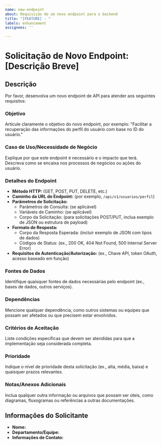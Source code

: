 ```yaml
---
name: new-endpoint
about: Requisição de um novo endpoint para o backend
title: "[FEATURE] - "
labels: enhancement
assignees: ''

---
```


# Solicitação de Novo Endpoint: [Descrição Breve]

## Descrição

Por favor, desenvolva um novo endpoint de API para atender aos seguintes requisitos:

### Objetivo
Articule claramente o objetivo do novo endpoint, por exemplo: "Facilitar a recuperação das informações do perfil do usuário com base no ID do usuário."

### Caso de Uso/Necessidade de Negócio
Explique por que este endpoint é necessário e o impacto que terá. Descreva como se encaixa nos processos de negócios ou ações do usuário.

### Detalhes do Endpoint

- **Método HTTP:** (GET, POST, PUT, DELETE, etc.)
- **Caminho da URL do Endpoint:** (por exemplo, `/api/v1/usuarios/perfil`)
- **Parâmetros de Solicitação:**
  - Parâmetros de Consulta: (se aplicável)
  - Variáveis de Caminho: (se aplicável)
  - Corpo da Solicitação: (para solicitações POST/PUT, inclua exemplo de JSON ou estrutura de payload)
- **Formato de Resposta:**
  - Corpo da Resposta Esperada: (incluir exemplo de JSON com tipos de dados)
  - Códigos de Status: (ex., 200 OK, 404 Not Found, 500 Internal Server Error)
- **Requisitos de Autenticação/Autorização:** (ex., Chave API, token OAuth, acesso baseado em função)

### Fontes de Dados
Identifique quaisquer fontes de dados necessárias pelo endpoint (ex., bases de dados, outros serviços).

### Dependências
Mencione qualquer dependência, como outros sistemas ou equipes que possam ser afetados ou que precisem estar envolvidos.

### Critérios de Aceitação
Liste condições específicas que devem ser atendidas para que a implementação seja considerada completa.

### Prioridade
Indique o nível de prioridade desta solicitação (ex., alta, média, baixa) e quaisquer prazos relevantes.

### Notas/Anexos Adicionais
Inclua qualquer outra informação ou arquivos que possam ser úteis, como diagramas, fluxogramas ou referências a outras documentações.

## Informações do Solicitante

- **Nome:**
- **Departamento/Equipe:**
- **Informações de Contato:**
